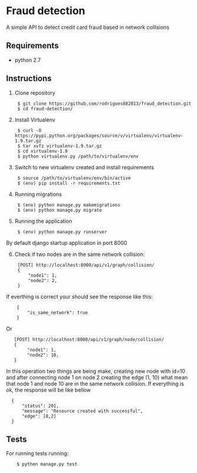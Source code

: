 # Fraud detection
A simple API to detect credit card fraud based in network collisions

## Requirements
* python 2.7


## Instructions

1. Clone repository

		$ git clone https://github.com/rodrigues882013/fraud_detection.git
		$ cd fraud-detection/
 
2. Install Virtualenv
      
		$ curl -O https://pypi.python.org/packages/source/v/virtualenv/virtualenv-1.9.tar.gz
		$ tar xvfz virtualenv-1.9.tar.gz
		$ cd virtualenv-1.9
		$ python virtualenv.py /path/to/virtualenv/env

3. Switch to new virtualenv created and install requirements

		$ source /path/to/virtualenv/env/bin/active
		$ (env) pip install -r requirements.txt
    
       
4. Running migrations

		$ (env) python manage.py makemigrations
		$ (env) python manage.py migrate
       
5. Running the application

		$ (env) python manage.py runserver

By default django startup application in port 8000

6. Check if two nodes are in the same network collision:

        
		[POST] http://localhost:8000/api/v1/graph/collision/
		{
			"node1": 1,
			"node2": 2,
		}

If everthing is correct your should see the response like this:

	    {
			"is_same_network": true
	    }
       
Or

       [POST] http://localhost:8000/api/v1/graph/node/collision/
	   {
			"node1": 1,
			"node2": 10,
	   }
	   
In this operation two things are being make, creating new node with 
id=10 and after connecting node 1 on node 2 creating the edge (1, 10)
what mean that node 1 and node 10 are in the same network collision. 
If everything is ok, the response will be like bellow

      {
          "status": 201,
          "message": "Resource created with successful",
          "edge": [8,2]
      }


## Tests

For running tests running:

		$ python manage.py test
       

